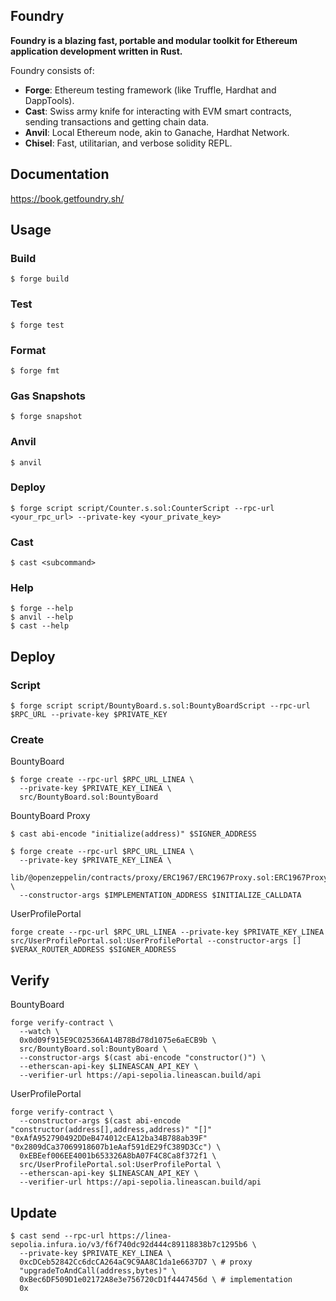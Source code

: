 ## Foundry

**Foundry is a blazing fast, portable and modular toolkit for Ethereum application development written in Rust.**

Foundry consists of:

-   **Forge**: Ethereum testing framework (like Truffle, Hardhat and DappTools).
-   **Cast**: Swiss army knife for interacting with EVM smart contracts, sending transactions and getting chain data.
-   **Anvil**: Local Ethereum node, akin to Ganache, Hardhat Network.
-   **Chisel**: Fast, utilitarian, and verbose solidity REPL.

## Documentation

https://book.getfoundry.sh/

## Usage

### Build

```shell
$ forge build
```

### Test

```shell
$ forge test
```

### Format

```shell
$ forge fmt
```

### Gas Snapshots

```shell
$ forge snapshot
```

### Anvil

```shell
$ anvil
```

### Deploy

```shell
$ forge script script/Counter.s.sol:CounterScript --rpc-url <your_rpc_url> --private-key <your_private_key>
```

### Cast

```shell
$ cast <subcommand>
```

### Help

```shell
$ forge --help
$ anvil --help
$ cast --help
```

## Deploy

### Script

```shell
$ forge script script/BountyBoard.s.sol:BountyBoardScript --rpc-url $RPC_URL --private-key $PRIVATE_KEY
```

### Create

BountyBoard

```shell
$ forge create --rpc-url $RPC_URL_LINEA \
  --private-key $PRIVATE_KEY_LINEA \
  src/BountyBoard.sol:BountyBoard
```

BountyBoard Proxy

```shell
$ cast abi-encode "initialize(address)" $SIGNER_ADDRESS

$ forge create --rpc-url $RPC_URL_LINEA \
  --private-key $PRIVATE_KEY_LINEA \
  lib/@openzeppelin/contracts/proxy/ERC1967/ERC1967Proxy.sol:ERC1967Proxy \
  --constructor-args $IMPLEMENTATION_ADDRESS $INITIALIZE_CALLDATA
```

UserProfilePortal

```shell
forge create --rpc-url $RPC_URL_LINEA --private-key $PRIVATE_KEY_LINEA src/UserProfilePortal.sol:UserProfilePortal --constructor-args [] $VERAX_ROUTER_ADDRESS $SIGNER_ADDRESS
```

## Verify

BountyBoard

```shell
forge verify-contract \
  --watch \
  0x0d09f915E9C025366A14B78Bd78d1075e6aECB9b \
  src/BountyBoard.sol:BountyBoard \
  --constructor-args $(cast abi-encode "constructor()") \
  --etherscan-api-key $LINEASCAN_API_KEY \
  --verifier-url https://api-sepolia.lineascan.build/api
```

UserProfilePortal

```shell
forge verify-contract \
  --constructor-args $(cast abi-encode "constructor(address[],address,address)" "[]" "0xAfA952790492DDeB474012cEA12ba34B788ab39F" "0x2809dCa37069918607b1eAaf591dE29fC389D3Cc") \
  0xEBEef006EE4001b653326A8bA07F4C8Ca8f372f1 \
  src/UserProfilePortal.sol:UserProfilePortal \
  --etherscan-api-key $LINEASCAN_API_KEY \
  --verifier-url https://api-sepolia.lineascan.build/api
```

## Update

```shell
$ cast send --rpc-url https://linea-sepolia.infura.io/v3/f6f740dc92d444c89118838b7c1295b6 \
  --private-key $PRIVATE_KEY_LINEA \
  0xcDCeb52842Cc6dcCA264aC9C9AA8C1da1e6637D7 \ # proxy
  "upgradeToAndCall(address,bytes)" \
  0xBec6DF509D1e02172A8e3e756720cD1f4447456d \ # implementation
  0x
```
